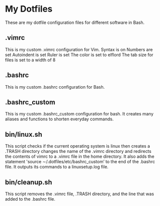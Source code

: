 # My Dotfiles
These are my dotfile configuration files for different software in Bash.
## .vimrc
This is my custom .vimrc configuration for Vim.
Syntax is on
Numbers are set
Autoindent is set
Ruler is set
The color is set to elflord
The tab size for files is set to a width of 8
## .bashrc
This is my custom .bashrc configuration for Bash.
## .bashrc_custom
This is my custom .bashrc_custom configuration for bash.
It creates many aliases and functions to shorten everyday commands.
## bin/linux.sh
This script checks if the current operating system is linux then creates a .TRASH directory changes the name of the .vimrc directory and redirects the contents of vimrc to a .vimrc file in the home directory. It also adds the statement 'source ∼/.dotfiles/etc/bashrc_custom’ to the end of the .bashrc file.
It outputs its commands to a linuxsetup.log file.
## bin/cleanup.sh
This script removes the .vimrc file, .TRASH directory, and the line that was added to the .bashrc file.
